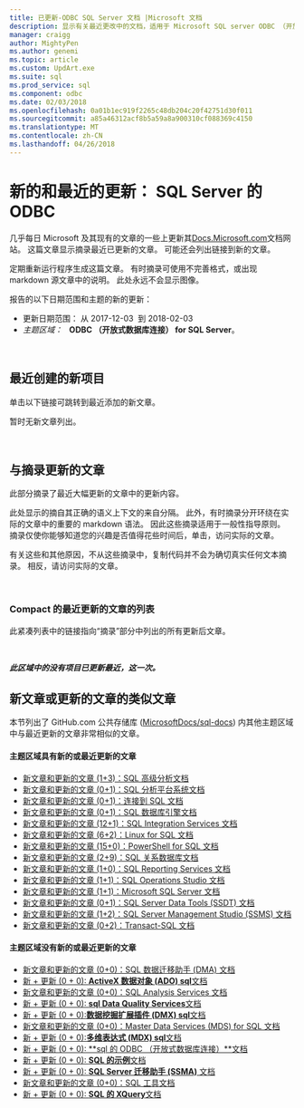 ```yaml
---
title: 已更新-ODBC SQL Server 文档 |Microsoft 文档
description: 显示有关最近更改中的文档，适用于 Microsoft SQL server ODBC （开放式数据库连接） 的更新内容的代码段。
manager: craigg
author: MightyPen
ms.author: genemi
ms.topic: article
ms.custom: UpdArt.exe
ms.suite: sql
ms.prod_service: sql
ms.component: odbc
ms.date: 02/03/2018
ms.openlocfilehash: 0a01b1ec919f2265c48db204c20f42751d30f011
ms.sourcegitcommit: a85a46312acf8b5a59a8a900310cf088369c4150
ms.translationtype: MT
ms.contentlocale: zh-CN
ms.lasthandoff: 04/26/2018
---
```

# <a name="new-and-recently-updated-odbc-for-sql-server"></a>新的和最近的更新： SQL Server 的 ODBC



几乎每日 Microsoft 及其现有的文章的一些上更新其[Docs.Microsoft.com](http://docs.microsoft.com/)文档网站。 这篇文章显示摘录最近已更新的文章。 可能还会列出链接到新的文章。

定期重新运行程序生成这篇文章。 有时摘录可使用不完善格式，或出现 markdown 源文章中的说明。 此处永远不会显示图像。

报告的以下日期范围和主题的新的更新：



- 更新日期范围：&nbsp;从 2017-12-03&nbsp; 到 2018-02-03&nbsp;
- *主题区域：* &nbsp; **ODBC （开放式数据库连接） for SQL Server**。




&nbsp;

## <a name="new-articles-created-recently"></a>最近创建的新项目

单击以下链接可跳转到最近添加的新文章。


暂时无新文章列出。



&nbsp;

## <a name="updated-articles-with-excerpts"></a>与摘录更新的文章

此部分摘录了最近大幅更新的文章中的更新内容。

此处显示的摘自其正确的语义上下文的来自分隔。 此外，有时摘录分开环绕在实际的文章中的重要的 markdown 语法。 因此这些摘录适用于一般性指导原则。 摘录仅使你能够知道您的兴趣是否值得花些时间后，单击，访问实际的文章。

有关这些和其他原因，不从这些摘录中，复制代码并不会为确切真实任何文本摘录。 相反，请访问实际的文章。





&nbsp;

<a name="compactupdatedlist"/>

### <a name="compact-list-of-articles-updated-recently"></a>Compact 的最近更新的文章的列表

此紧凑列表中的链接指向“摘录”部分中列出的所有更新后文章。





&nbsp;

***此区域中的没有项目已更新最近，这一次。***






## <a name="similar-articles-about-new-or-updated-articles"></a>新文章或更新的文章的类似文章

本节列出了 GitHub.com 公共存储库 ([MicrosoftDocs/sql-docs](https://github.com/MicrosoftDocs/sql-docs/)) 内其他主题区域中与最近更新的文章非常相似的文章。


#### <a name="subject-areas-that-do-have-new-or-recently-updated-articles"></a>主题区域具有新的或最近更新的文章


- [新文章和更新的文章 (1+3)：SQL&nbsp;高级分析文档](../advanced-analytics/new-updated-advanced-analytics.md)
- [新文章和更新的文章 (0+1)：SQL&nbsp;分析平台系统文档](../analytics-platform-system/new-updated-analytics-platform-system.md)
- [新文章和更新的文章 (0+1)：连接到&nbsp;SQL 文档](../connect/new-updated-connect.md)
- [新文章和更新的文章 (0+1)：SQL&nbsp;数据库引擎文档](../database-engine/new-updated-database-engine.md)
- [新文章和更新的文章 (12+1)：SQL Integration Services 文档](../integration-services/new-updated-integration-services.md)
- [新文章和更新的文章&nbsp;(6+2)：Linux for SQL 文档](../linux/new-updated-linux.md)
- [新文章和更新的文章 (15+0)：PowerShell for SQL 文档](../powershell/new-updated-powershell.md)
- [新文章和更新的文章&nbsp;(2+9)：SQL 关系数据库文档](../relational-databases/new-updated-relational-databases.md)
- [新文章和更新的文章&nbsp;(1+0)：SQL Reporting Services 文档](../reporting-services/new-updated-reporting-services.md)
- [新文章和更新的文章&nbsp;(1+1)：SQL Operations Studio 文档](../sql-operations-studio/new-updated-sql-operations-studio.md)
- [新文章和更新的文章&nbsp;(1+1)：Microsoft SQL Server 文档](../sql-server/new-updated-sql-server.md)
- [新文章和更新的文章&nbsp;(0+1)：SQL Server Data Tools (SSDT) 文档](../ssdt/new-updated-ssdt.md)
- [新文章和更新的文章&nbsp;(1+2)：SQL Server Management Studio (SSMS) 文档](../ssms/new-updated-ssms.md)
- [新文章和更新的文章&nbsp;(0+2)：Transact-SQL 文档](../t-sql/new-updated-t-sql.md)



#### <a name="subject-areas-that-do-not-have-any-new-or-recently-updated-articles"></a>主题区域没有新的或最近更新的文章


- [新文章和更新的文章 (0+0)：SQL 数据迁移助手 (DMA) 文档](../dma/new-updated-dma.md)
- [新 + 更新 (0 + 0): **ActiveX 数据对象 (ADO) sql**文档](../ado/new-updated-ado.md)
- [新文章和更新的文章 (0+0)：SQL Analysis Services 文档](../analysis-services/new-updated-analysis-services.md)
- [新 + 更新 (0 + 0): **sql Data Quality Services**文档](../data-quality-services/new-updated-data-quality-services.md)
- [新 + 更新 (0 + 0):**数据挖掘扩展插件 (DMX) sql**文档](../dmx/new-updated-dmx.md)
- [新文章和更新的文章 (0+0)：Master Data Services (MDS) for SQL 文档](../master-data-services/new-updated-master-data-services.md)
- [新 + 更新 (0 + 0):**多维表达式 (MDX) sql**文档](../mdx/new-updated-mdx.md)
- [新 + 更新 (0 + 0): **sql 的 ODBC （开放式数据库连接）**文档](../odbc/new-updated-odbc.md)
- [新 + 更新 (0 + 0): **SQL 的示例**文档](../samples/new-updated-samples.md)
- [新 + 更新 (0 + 0): **SQL Server 迁移助手 (SSMA)** 文档](../ssma/new-updated-ssma.md)
- [新文章和更新的文章 (0+0)：SQL 工具文档](../tools/new-updated-tools.md)
- [新 + 更新 (0 + 0): **SQL 的 XQuery**文档](../xquery/new-updated-xquery.md)



